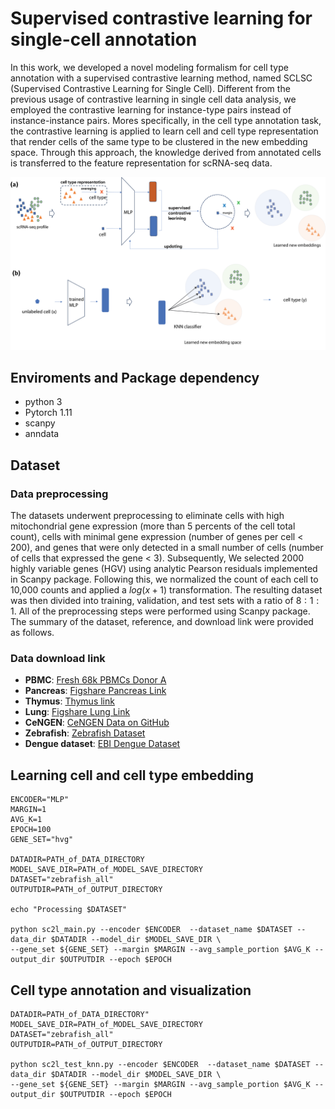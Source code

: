 # Supervised contrastive learning for single-cell annotation

In this work, we developed a novel modeling formalism for cell type annotation with a supervised contrastive learning method, named SCLSC (Supervised Contrastive Learning for Single Cell). 
Different from the previous usage of contrastive learning in single cell data analysis, we employed the contrastive learning for instance-type pairs instead of instance-instance pairs. 
Mores specifically, in the cell type annotation task, the contrastive learning is applied to learn cell and cell type representation that render cells of the same type to be clustered in the new embedding space. 
Through this approach, the knowledge derived from annotated cells is transferred to the feature representation for scRNA-seq data. 


![](figure/overall_pipeline.png)

## Enviroments and Package dependency

- python 3
- Pytorch 1.11 
- scanpy
- anndata

## Dataset

### Data preprocessing

The datasets underwent preprocessing to eliminate cells with high mitochondrial gene expression (more than 5 percents of the cell total count), cells with minimal gene expression (number of genes per cell < 200), and genes that were only detected in a small number of cells (number of cells that expressed the gene < 3). 
Subsequently, We selected 2000 highly variable genes (HGV) using analytic Pearson residuals implemented in Scanpy package. 
Following this, we normalized the count of each cell to 10,000 counts and applied a $log(x+1)$ transformation. The resulting dataset was then divided into training, validation, and test sets with a ratio of $8:1:1$. All of the preprocessing steps were performed using Scanpy package. 
The summary of the dataset, reference, and download link were provided as follows.

### Data download link

- **PBMC**: [Fresh 68k PBMCs Donor A](https://www.10xgenomics.com/resources/datasets/fresh-68-k-pbm-cs-donor-a-1-standard-1-1-0)
- **Pancreas**: [Figshare Pancreas Link](https://figshare.com/ndownloader/files/22891151)
- **Thymus**: [Thymus link](https://zenodo.org/record/5500511)
- **Lung**: [Figshare Lung Link](https://figshare.com/ndownloader/files/24539942)
- **CeNGEN**: [CeNGEN Data on GitHub](https://github.com/Munfred/wormcells-data/releases/download/taylor2020/taylor2020.h5ad)
- **Zebrafish**: [Zebrafish Dataset](https://ndownloader.figshare.com/files/24566651?private_link=e3921450ec1bd0587870)
- **Dengue dataset**: [EBI Dengue Dataset](https://www.ebi.ac.uk/gxa/sc/experiments/E-MTAB-9467/downloads)



## Learning cell and cell type embedding
```
ENCODER="MLP"
MARGIN=1
AVG_K=1
EPOCH=100
GENE_SET="hvg"

DATADIR=PATH_of_DATA_DIRECTORY
MODEL_SAVE_DIR=PATH_of_MODEL_SAVE_DIRECTORY
DATASET="zebrafish_all"
OUTPUTDIR=PATH_of_OUTPUT_DIRECTORY

echo "Processing $DATASET"

python sc2l_main.py --encoder $ENCODER  --dataset_name $DATASET --data_dir $DATADIR --model_dir $MODEL_SAVE_DIR \
--gene_set ${GENE_SET} --margin $MARGIN --avg_sample_portion $AVG_K --output_dir $OUTPUTDIR --epoch $EPOCH

```

## Cell type annotation and visualization

```
DATADIR=PATH_of_DATA_DIRECTORY"
MODEL_SAVE_DIR=PATH_of_MODEL_SAVE_DIRECTORY
DATASET="zebrafish_all"
OUTPUTDIR=PATH_of_OUTPUT_DIRECTORY

python sc2l_test_knn.py --encoder $ENCODER  --dataset_name $DATASET --data_dir $DATADIR --model_dir $MODEL_SAVE_DIR \
--gene_set ${GENE_SET} --margin $MARGIN --avg_sample_portion $AVG_K --output_dir $OUTPUTDIR --epoch $EPOCH 
```



